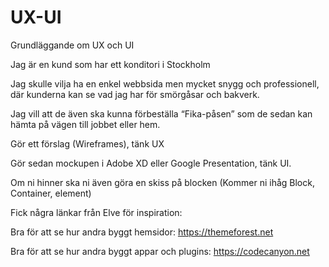 # UX-UI
Grundläggande om UX och UI

Jag är en kund som har ett konditori i Stockholm

Jag skulle vilja ha en enkel webbsida men mycket snygg och professionell, där kunderna kan se vad jag har för smörgåsar och bakverk.

Jag vill att de även ska kunna förbeställa “Fika-påsen” som de sedan kan hämta på vägen till jobbet eller hem.

Gör ett förslag (Wireframes), tänk UX

Gör sedan mockupen i Adobe XD eller Google Presentation, tänk UI.

Om ni hinner ska ni även göra en skiss på blocken (Kommer ni ihåg Block, Container, element) 


Fick några länkar från Elve för inspiration:

Bra för att se hur andra byggt hemsidor:
https://themeforest.net

Bra för att se hur andra byggt appar och plugins: 
https://codecanyon.net






